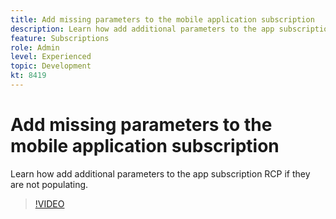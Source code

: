 ```yaml
---
title: Add missing parameters to the mobile application subscription
description: Learn how add additional parameters to the app subscription RCP if they are not populating.
feature: Subscriptions
role: Admin
level: Experienced 
topic: Development
kt: 8419
---
```


# Add missing parameters to the mobile application subscription

Learn how add additional parameters to the app subscription RCP if they are not populating.

>[!VIDEO](https://video.tv.adobe.com/v/335950?quality=12)
